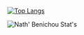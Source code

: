 
[![Top Langs](https://github-readme-stats.vercel.app/api/top-langs/?username=Golem97&layout=compact&theme=midnight-purple)](https://github.com/Golem97/github-readme-stats)

![Nath' Benichou Stat's](https://github-readme-stats.vercel.app/api?username=Golem97&show_icons=true&theme=midnight-purple)


